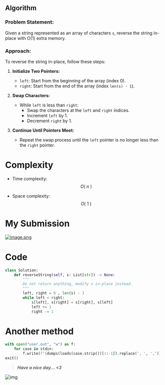 ## Algorithm

### Problem Statement:
Given a string represented as an array of characters `s`, reverse the string in-place with O(1) extra memory.

### Approach:
To reverse the string in-place, follow these steps:

1. **Initialize Two Pointers:**
   - `left`: Start from the beginning of the array (index 0).
   - `right`: Start from the end of the array (index `len(s) - 1`).

2. **Swap Characters:**
   - While `left` is less than `right`:
     - Swap the characters at the `left` and `right` indices.
     - Increment `left` by 1.
     - Decrement `right` by 1.

3. **Continue Until Pointers Meet:**
   - Repeat the swap process until the `left` pointer is no longer less than the `right` pointer.

# Complexity
- Time complexity: $$O(\ n\ )$$
<!-- Add your time complexity here, e.g. $$O(n)$$ -->

- Space complexity: $$O(\ 1\ )$$
<!-- Add your space complexity here, e.g. $$O(n)$$ -->
# My Submission
<a href = https://leetcode.com/problems/reverse-string/submissions/1275256221/>![image.png](https://assets.leetcode.com/users/images/c0b6d92d-5e91-482c-a8e9-3c9136b35b9c_1717331091.8785374.png)</a>


# Code
```python
class Solution:
    def reverseString(self, s: List[str]) -> None:
        """
        Do not return anything, modify s in-place instead.
        """
        left, right = 0 , len(s) - 1
        while left < right:
            s[left], s[right] = s[right], s[left]
            left += 1
            right -= 1
```
# Another method
```python
with open("user.out", "w") as f:
    for case in stdin:
        f.write(f"{dumps(loads(case.strip())[::-1]).replace(', ', ',')}\n")
exit()


```
>***Have a nice day... <3***

![img](https://i.imgflip.com/415oth.gif)
